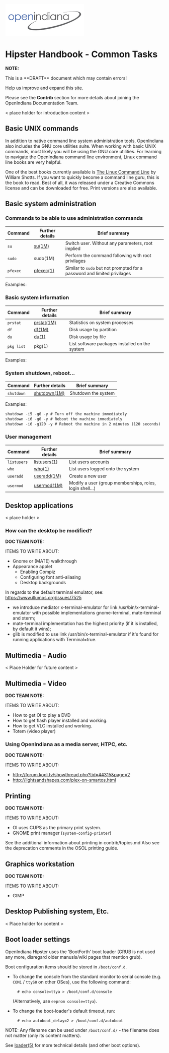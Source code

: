 <!--

The contents of this Documentation are subject to the Public Documentation License Version 1.01
 (the "License"); you may only use this Documentation if you comply with the terms of this License.
A copy of the License is available at http://illumos.org/license/PDL.


The Original Documentation is _________________.

The Initial Writer of the Original Documentation is ___________ Copyright (C)_________[Insert year(s)].
All Rights Reserved. (Initial Writer contact(s):________________[Insert hyperlink/alias]).

Contributor(s): ______________________________________.

Portions created by ______ are Copyright (C)_________[Insert year(s)].
All Rights Reserved. (Contributor contact(s):________________[Insert hyperlink/alias]).

-->

<img src = "../../Openindiana.png">

# Hipster Handbook - Common Tasks

<i class="fa fa-info-circle fa-lg" aria-hidden="true"></i> **NOTE:**
<div class="well">
This is a **DRAFT** document which may contain errors!

Help us improve and expand this site.

Please see the **Contrib** section for more details about joining the OpenIndiana Documentation Team.

</div>

< place holder for introduction content >


## Basic UNIX commands

In addition to native command line system administration tools, OpenIndiana also includes the GNU core utilities suite.
When working with basic UNIX commands, most likely you will be using the GNU core utilities.
For learning to navigate the OpenIndiana command line environment, Linux command line books are very helpful.

One of the best books currently available is [The Linux Command Line](http://linuxcommand.org/tlcl.php) by William Shotts.
If you want to quickly become a command line guru, this is the book to read.
Best of all, it was released under a Creative Commons license and can be downloaded for free.
Print versions are also available.


## Basic system administration

### Commands to be able to use administration commands

| Command | Further details | Brief summary
| --- | --- | ---
| `su` | [su(1M)](https://illumos.org/man/1M/su) | Switch user. Without any parameters, root implied
| `sudo` | sudo(1M) | Perform the command following with root privilages
| `pfexec` | [pfexec(1)](https://illumos.org/man/1/pfexec) | Similar to `sudo` but not prompted for a password and limited privilages

Examples:

### Basic system information

| Command | Further details | Brief summary
| --- | --- | ---
| `prstat` | [prstat(1M)](https://illumos.org/man/1M/prstat) | Statistics on system processes
| `df` | [df(1M)](https://illumos.org/man/1m/df) | Disk usage by partition
| `du` | [du(1)](https://illumos.org/man/1/du) | Disk usage by file
| `pkg list` | pkg(1) | List software packages installed on the system

Examples:

### System shutdown, reboot…

| Command | Further details | Brief summary
| --- | --- | ---
| `shutdown` | [shutdown(1M)](https://illumos.org/man/1M/shutdown) | Shutdown the system

Examples:

```
shutdown -i5 -g0 -y # Turn off the machine immediately
shutdown -i6 -g0 -y # Reboot the machine immediately
shutdown -i6 -g120 -y # Reboot the machine in 2 minutes (120 seconds)
```

### User management

| Command | Further details | Brief summary
| --- | --- | ---
| `listusers` | [listusers(1)](https://illumos.org/man/1/listusers) | List users accounts
| `who` | [who(1)](https://illumos.org/man/1/who) | List users logged onto the system
| `useradd` | [useradd(1M)](https://illumos.org/man/1M/useradd) | Create a new user
| `usermod` | [usermod(1M)](https://illumos.org/man/1M/usermod) | Modify a user (group memberships, roles, login shell…)


## Desktop applications

< place holder >


### How can the desktop be modified?

<i class="fa fa-info-circle fa-lg" aria-hidden="true"></i> **DOC TEAM NOTE:**
<div class="well">
ITEMS TO WRITE ABOUT:

* Gnome or (MATE) walkthrough
* Appearance applet
    * Enabling Compiz
    * Configuring font anti-aliasing
    * Desktop backgrounds

In regards to the default terminal emulator, see: <https://www.illumos.org/issues/7525>

* we introduce mediator x-terminal-emulator for link /usr/bin/x-terminal-emulator with possible implementations gnome-terminal, mate-terminal and xterm;
* mate-terminal implementation has the highest priority (if it is installed, by default it wins);
* glib is modified to use link /usr/bin/x-terminal-emulator if it's found for running applications with Terminal=true.
</div>


## Multimedia - Audio

< Place Holder for future content >


## Multimedia - Video

<i class="fa fa-info-circle fa-lg" aria-hidden="true"></i> **DOC TEAM NOTE:**
<div class="well">
ITEMS TO WRITE ABOUT:

* How to get OI to play a DVD
* How to get flash player installed and working.
* How to get VLC installed and working.
* Totem (video player)

</div>


### Using OpenIndiana as a media server, HTPC, etc.

<i class="fa fa-info-circle fa-lg" aria-hidden="true"></i> **DOC TEAM NOTE:**
<div class="well">
ITEMS TO WRITE ABOUT:

* <http://forum.kodi.tv/showthread.php?tid=44315&page=2>
* <http://lightsandshapes.com/plex-on-smartos.html>

</div>


## Printing

<i class="fa fa-info-circle fa-lg" aria-hidden="true"></i> **DOC TEAM NOTE:**
<div class="well">
ITEMS TO WRITE ABOUT:

* OI uses CUPS as the primary print system.
* GNOME print manager (`system-config-printer`)

See the additional information about printing in contrib/topics.md
Also see the deprecation comments in the OSOL printing guide.

</div>


## Graphics workstation

<i class="fa fa-info-circle fa-lg" aria-hidden="true"></i> **DOC TEAM NOTE:**
<div class="well">
ITEMS TO WRITE ABOUT:

* GIMP

</div>


## Desktop Publishing system, Etc.

< Place holder for content >

## Boot loader settings

OpenIndiana Hipster uses the 'BootForth' boot loader (GRUB is not used any
more, disregard older manusls/wiki pages that mention grub).

Boot configuration items should be stored in `/boot/conf.d`.

* To change the console from the standard monitor to serial console
    (e.g. `COM1` / `ttyS0` on other OSes), use the following command:

        # echo console=ttya > /boot/conf.d/console

    (Alternatively, use `eeprom console=ttya`).

* To change the boot-loader's default timeout, run:

        # echo autoboot_delay=2 > /boot/conf.d/autoboot

NOTE:
Any filename can be used under `/boot/conf.d/` - the filename does not
matter (only its content matters).

See [loader(5)](https://illumos.org/man/5/loader)
for more technical details (and other boot options).

